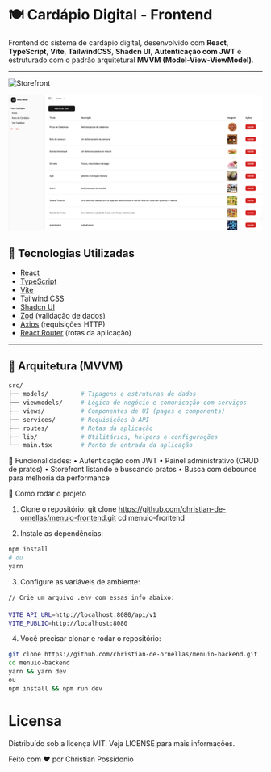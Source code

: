 # 🍽️ Cardápio Digital - Frontend

Frontend do sistema de cardápio digital, desenvolvido com **React**, **TypeScript**, **Vite**, **TailwindCSS**, **Shadcn UI**, **Autenticação com JWT** e estruturado com o padrão arquitetural **MVVM (Model-View-ViewModel)**.

---

![Storefront](./public/storefront.png)

![Backoffice](./public/backoffice.png)

## 🧱 Tecnologias Utilizadas

- [React](https://reactjs.org/)
- [TypeScript](https://www.typescriptlang.org/)
- [Vite](https://vitejs.dev/)
- [Tailwind CSS](https://tailwindcss.com/)
- [Shadcn UI](https://ui.shadcn.com/)
- [Zod](https://zod.dev/) (validação de dados)
- [Axios](https://axios-http.com/) (requisições HTTP)
- [React Router](https://reactrouter.com/) (rotas da aplicação)

---

## 🎯 Arquitetura (MVVM)

```bash
src/
├── models/         # Tipagens e estruturas de dados
├── viewmodels/     # Lógica de negócio e comunicação com serviços
├── views/          # Componentes de UI (pages e components)
├── services/       # Requisições à API
├── routes/         # Rotas da aplicação
├── lib/            # Utilitários, helpers e configurações
└── main.tsx        # Ponto de entrada da aplicação
```
📌 Funcionalidades:
	•	Autenticação com JWT
	•	Painel administrativo (CRUD de pratos)
	•	Storefront listando e buscando pratos
	•	Busca com debounce para melhoria da performance

🚀 Como rodar o projeto

1. Clone o repositório:
git clone https://github.com/christian-de-ornellas/menuio-frontend.git
cd menuio-frontend

2. Instale as dependências:

```bash
npm install
# ou
yarn
```

3. Configure as variáveis de ambiente:

```bash
// Crie um arquivo .env com essas info abaixo:

VITE_API_URL=http://localhost:8080/api/v1
VITE_PUBLIC=http://localhost:8080
```

4. Você precisar clonar e rodar o repositório:
```bash
git clone https://github.com/christian-de-ornellas/menuio-backend.git
cd menuio-backend
yarn && yarn dev 
ou 
npm install && npm run dev
```

# Licensa
Distribuído sob a licença MIT. Veja LICENSE para mais informações.

Feito com ❤️ por Christian Possidonio